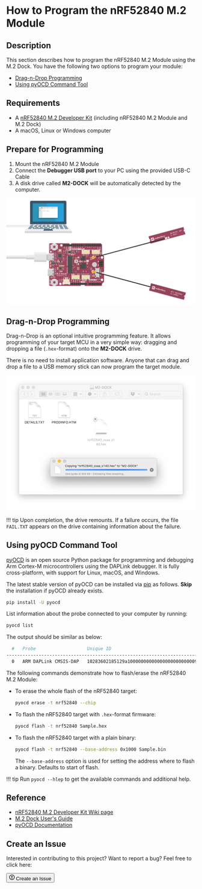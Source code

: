 # How to Program the nRF52840 M.2 Module

## Description

This section describes how to program the nRF52840 M.2 Module using the M.2 Dock. You have the following two options to program your module:

* [Drag-n-Drop Programming](#drag-n-drop-programming)
* [Using pyOCD Command Tool](#using-pyocd-command-tool)

## Requirements

* A [nRF52840 M.2 Developer Kit](https://store.makerdiary.com/products/nrf52840-m2-devkit) (including nRF52840 M.2 Module and M.2 Dock)
* A macOS, Linux or Windows computer

## Prepare for Programming

1. Mount the nRF52840 M.2 Module
2. Connect the **Debugger USB port** to your PC using the provided USB-C Cable
3. A disk drive called **M2-DOCK** will be automatically detected by the computer.

![](assets/images/programming-firmware.webp)

## Drag-n-Drop Programming

Drag-n-Drop is an optional intuitive programming feature. It allows programming of your target MCU in a very simple way: dragging and dropping a file (`.hex`-format) onto the **M2-DOCK** drive.

There is no need to install application software. Anyone that can drag and drop a file to a USB memory stick can now program the target module.

![](assets/images/drag-n-drop-programming.webp)

!!! tip
	Upon completion, the drive remounts. If a failure occurs, the file `FAIL.TXT` appears on the drive containing information about the failure.

## Using pyOCD Command Tool

[pyOCD](https://github.com/mbedmicro/pyOCD) is an open source Python package for programming and debugging Arm Cortex-M microcontrollers using the DAPLink debugger. It is fully cross-platform, with support for Linux, macOS, and Windows.

The latest stable version of pyOCD can be installed via [pip](https://pip.pypa.io/en/stable/index.html) as follows. **Skip** the installation if pyOCD already exists.

``` sh
pip install -U pyocd
```

List information about the probe connected to your computer by running:

``` sh
pyocd list
```

The output should be similar as below:

``` sh
  #   Probe                   Unique ID
--------------------------------------------------------------------------------
  0   ARM DAPLink CMSIS-DAP   10283602185129a100000000000000000000000097969902
```

The following commands demonstrate how to flash/erase the nRF52840 M.2 Module:

* To erase the whole flash of the nRF52840 target:

	``` sh
	pyocd erase -t nrf52840 --chip
	```

* To flash the nRF52840 target with `.hex`-format firmware:

	``` sh
	pyocd flash -t nrf52840 Sample.hex
	```

* To flash the nRF52840 target with a plain binary:

	``` sh
	pyocd flash -t nrf52840 --base-address 0x1000 Sample.bin
	```
	The `--base-address` option is used for setting the address where to flash a binary. Defaults to start of flash.


!!! tip
	Run `pyocd --hlep` to get the available commands and additional help.

## Reference

* [nRF52840 M.2 Developer Kit Wiki page](https://wiki.makerdiary.com/nrf52840-m2-devkit)
* [M.2 Dock User's Guide](https://wiki.makerdiary.com/m2-dock)
* [pyOCD Documentation](https://github.com/mbedmicro/pyOCD/tree/master/docs)

## Create an Issue

Interested in contributing to this project? Want to report a bug? Feel free to click here:

<a href="https://github.com/makerdiary/nrf52840-m2/issues/new?title=Programming:%20%3Ctitle%3E"><button class="md-tile md-tile--primary"><svg xmlns="http://www.w3.org/2000/svg" viewBox="0 0 14 16" width="14" height="16"><path fill-rule="evenodd" d="M7 2.3c3.14 0 5.7 2.56 5.7 5.7s-2.56 5.7-5.7 5.7A5.71 5.71 0 011.3 8c0-3.14 2.56-5.7 5.7-5.7zM7 1C3.14 1 0 4.14 0 8s3.14 7 7 7 7-3.14 7-7-3.14-7-7-7zm1 3H6v5h2V4zm0 6H6v2h2v-2z"></path></svg> Create an Issue</button></a>
